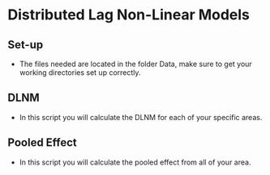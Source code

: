 # Distributed Lag Non-Linear Models

## Set-up
- The files needed are located in the folder Data, make sure to get your working directories set up correctly.

## DLNM
- In this script you will calculate the DLNM for each of your specific areas.

## Pooled Effect
- In this script you will calculate the pooled effect from all of your area.
